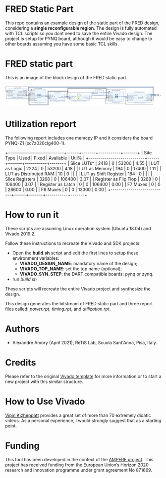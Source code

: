 # FRED Static Part

This repo contains an example design of the static part of the FRED design, considering a **single reconfigurable region**. The design is fully automated with TCL scripts so you dont need to save the entire Vivado design.
The project is setup for PYNQ board, although it would be easy to change to other boards assuming you have some basic TCL skills.

# FRED static part

This is an image of the block design of the FRED static part.

![FRED static part block design](FRED-static.png)

# Utilization report

The following report includes one memcpy IP and it considers the board PYNQ-Z1 (xc7z020clg400-1). 

+----------------------------+------+-------+-----------+-------+
|          Site Type         | Used | Fixed | Available | Util% |
+----------------------------+------+-------+-----------+-------+
| Slice LUTs*                | 2418 |     0 |     53200 |  4.55 |
|   LUT as Logic             | 2224 |     0 |     53200 |  4.18 |
|   LUT as Memory            |  194 |     0 |     17400 |  1.11 |
|     LUT as Distributed RAM |   10 |     0 |           |       |
|     LUT as Shift Register  |  184 |     0 |           |       |
| Slice Registers            | 3268 |     0 |    106400 |  3.07 |
|   Register as Flip Flop    | 3268 |     0 |    106400 |  3.07 |
|   Register as Latch        |    0 |     0 |    106400 |  0.00 |
| F7 Muxes                   |    0 |     0 |     26600 |  0.00 |
| F8 Muxes                   |    0 |     0 |     13300 |  0.00 |
+----------------------------+------+-------+-----------+-------+

# How to run it

These scripts are assuming Linux operation system (Ubuntu 18.04) and Vivado 2019.2.

Follow these instructions to recreate the Vivado and SDK projects:
 - Open the **build.sh** script and edit the first lines to setup these environment variables:
    - **VIVADO_DESIGN_NAME**: mandatory name of the design;
    - **VIVADO_TOP_NAME**: set the top name (optional);
    - **VIVADO_SYN_STEP**: the DART compatible boards: pynq or zynq.
 - run *build.sh*

These scripts will recreate the entire Vivado project and synthesize the design.

This design generates the bitstream of FRED static part and three report files called: *power.rpt*, *timing.rpt*, and *utilization.rpt*.

# Authors

- Alexandre Amory (April 2021), ReTiS Lab, Scuola Sant'Anna, Pisa, Italy.

# Credits

Please refer to the original [Vivado template](https://github.com/amamory/vivado-base-project) for more information or to start a new project with this similar structure. 

# How to Use Vivado

[Vipin Kizheppatt](https://www.youtube.com/watch?v=ahws--oNpBc&list=PLXHMvqUANAFOviU0J8HSp0E91lLJInzX1) provides a great set of more than 70 extremely didatic videos. As a personal experience, I would strongly suggest that as a starting point.

# Funding

This tool has been developed in the context of the [AMPERE project](https://ampere-euproject.eu/).
This project has received funding from the European Union’s Horizon 2020 
research and innovation programme under grant agreement No 871669.
